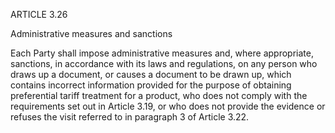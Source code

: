 ARTICLE 3.26


Administrative measures and sanctions


Each Party shall impose administrative measures and, where appropriate, sanctions, in accordance with its laws and regulations, on any person who draws up a document, or causes a document to be drawn up, which contains incorrect information provided for the purpose of obtaining preferential tariff treatment for a product, who does not comply with the requirements set out in Article 3.19, or who does not provide the evidence or refuses the visit referred to in paragraph 3 of Article 3.22.
